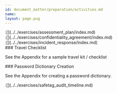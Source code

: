 ```yaml
---
id: document_matter/preparation/activities.md
name: 
layout: page.pug
---
```


<div class="boxtext">
:[](../../exercises/assessment_plan/index.md)
</div>

<div class="boxtext">
:[](../../exercises/confidentiality_agreement/index.md)
</div>

<div class="boxtext">
:[](../../exercises/incident_response/index.md)
</div>

<div class="boxtext">
### Travel Checklist

See the Appendix for a sample travel kit / checklist
</div>

<div class="boxtext">
### Password Dictionary Creation

See the Appendix for creating a password dictionary.
</div>

<div class="boxtext">
:[](../../exercises/safetag_audit_timeline.md)
</div>

